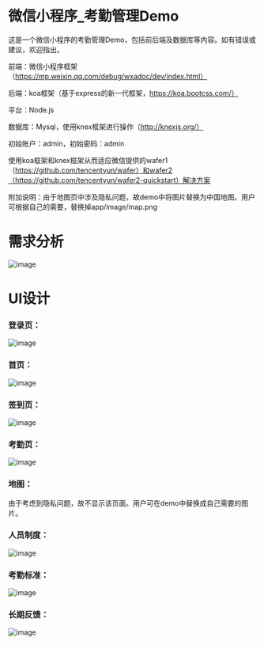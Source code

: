 # 微信小程序_考勤管理Demo

这是一个微信小程序的考勤管理Demo，包括前后端及数据库等内容。如有错误或建议，欢迎指出。

前端：微信小程序框架（https://mp.weixin.qq.com/debug/wxadoc/dev/index.html）

后端：koa框架（基于express的新一代框架，https://koa.bootcss.com/）

平台：Node.js

数据库：Mysql，使用knex框架进行操作（http://knexjs.org/）

初始账户：admin，初始密码：admin

使用koa框架和knex框架从而适应微信提供的wafer1（https://github.com/tencentyun/wafer）和wafer2（https://github.com/tencentyun/wafer2-quickstart）解决方案

附加说明：由于地图页中涉及隐私问题，故demo中将图片替换为中国地图。用户可根据自己的需要，替换掉app/image/map.png

# 需求分析

![image](https://github.com/Zheng-Wenkai/WX_checkAttendanceDemo/blob/master/imageToIntroduce/analyse.png)

# UI设计

### 登录页：

![image](https://github.com/Zheng-Wenkai/WX_checkAttendanceDemo/blob/master/imageToIntroduce/login.png)

### 首页：

![image](https://github.com/Zheng-Wenkai/WX_checkAttendanceDemo/blob/master/imageToIntroduce/index.png)


### 签到页：

![image](https://github.com/Zheng-Wenkai/WX_checkAttendanceDemo/blob/master/imageToIntroduce/sign.png)

### 考勤页：

![image](https://github.com/Zheng-Wenkai/WX_checkAttendanceDemo/blob/master/imageToIntroduce/check.png)

### 地图：

由于考虑到隐私问题，故不显示该页面。用户可在demo中替换成自己需要的图片。

### 人员制度：

![image](https://github.com/Zheng-Wenkai/WX_checkAttendanceDemo/blob/master/imageToIntroduce/rules.png)

### 考勤标准：

![image](https://github.com/Zheng-Wenkai/WX_checkAttendanceDemo/blob/master/imageToIntroduce/standard.png)


### 长期反馈：

![image](https://github.com/Zheng-Wenkai/WX_checkAttendanceDemo/blob/master/imageToIntroduce/feedback.png)
